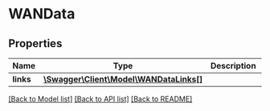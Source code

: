 # WANData

## Properties
Name | Type | Description | Notes
------------ | ------------- | ------------- | -------------
**links** | [**\Swagger\Client\Model\WANDataLinks[]**](WANDataLinks.md) |  | [optional] 

[[Back to Model list]](../README.md#documentation-for-models) [[Back to API list]](../README.md#documentation-for-api-endpoints) [[Back to README]](../README.md)


